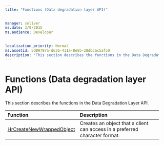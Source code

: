 ```yaml
---
title: "Functions (Data degradation layer API)"
 
 
manager: soliver
ms.date: 3/9/2015
ms.audience: Developer
 
 
localization_priority: Normal
ms.assetid: 5d89797a-d636-411a-8e8b-28dbcac5af50
description: "This section describes the functions in the Data Degradation Layer API."
---
```


# Functions (Data degradation layer API)

This section describes the functions in the Data Degradation Layer API.
  
|**Function**|**Description**|
|:-----|:-----|
|[HrCreateNewWrappedObject](hrcreatenewwrappedobject.md) <br/> |Creates an object that a client can access in a preferred character format.  <br/> |
   


